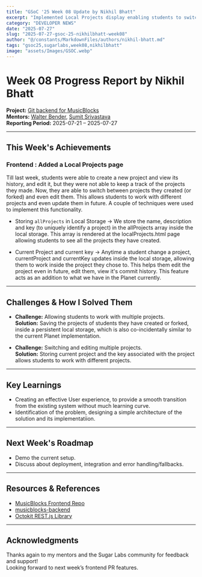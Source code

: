 ```yaml
---
title: "GSoC '25 Week 08 Update by Nikhil Bhatt"
excerpt: "Implemented Local Projects display enabling students to switch between different projects they created "
category: "DEVELOPER NEWS"
date: "2025-07-27"
slug: "2025-07-27-gsoc-25-nikhilbhatt-week08"
author: "@/constants/MarkdownFiles/authors/nikhil-bhatt.md"
tags: "gsoc25,sugarlabs,week08,nikhilbhatt"
image: "assets/Images/GSOC.webp"
---
```


<!-- markdownlint-disable -->

# Week 08 Progress Report by Nikhil Bhatt

**Project:** [Git backend for MusicBlocks](https://github.com/benikk/musicblocks-backend)  
**Mentors:** [Walter Bender](https://github.com/walterbender), [Sumit Srivastava](https://github.com/sum2it)  
**Reporting Period:** 2025-07-21 – 2025-07-27  

---
## This Week's Achievements

### Frontend : Added a Local Projects page

Till last week, students were able to create a new project and view its history, and edit it, but they were not able to keep a track of the projects they made. Now, they are able to switch between projects they created (or forked) and even edit them. This allows students to work with different projects and even update them in future. A couple of techniques were used to implement this functionality. 

- Storing `allProjects` in Local Storage 
  → We store the name, description and key (to uniquely identify a project) in the allProjects array inside the local storage. This array is rendered at the localProjects.html page allowing students to see all the projects they have created. 

- Current Project and current key 
  → Anytime a student change a project, currentProject and currentKey updates inside the local storage, allowing them to work inside the project they chose to. This helps them edit the project even in future, edit them, view it's commit history. This feature acts as an addition to what we have in the Planet currently. 

---


## Challenges & How I Solved Them

- **Challenge:** Allowing students to work with multiple projects.   
  **Solution:** Saving the projects of students they have created or forked, inside a persistent local storage, which is also co-incidentally similar to the current Planet implementation. 

- **Challenge:** Switching and editing multiple projects.  
  **Solution:** Storing current project and the key associated with the project allows students to work with different projects. 

---

## Key Learnings
- Creating an effective User experience, to provide a smooth transition from the existing system without much learning curve.
- Identification of the problem, designing a simple architecture of the solution and its implementatiion. 

---

## Next Week's Roadmap
- Demo the current setup. 
- Discuss about deployment, integration and error handling/fallbacks. 

---

## Resources & References

- [MusicBlocks Frontend Repo](https://github.com/sugarlabs/musicblocks)
- [musicblocks-backend](https://github.com/benikk/musicblocks-backend)
- [Octokit REST.js Library](https://github.com/octokit/rest.js)

---

## Acknowledgments

Thanks again to my mentors and the Sugar Labs community for feedback and support!  
Looking forward to next week’s frontend PR features. 

